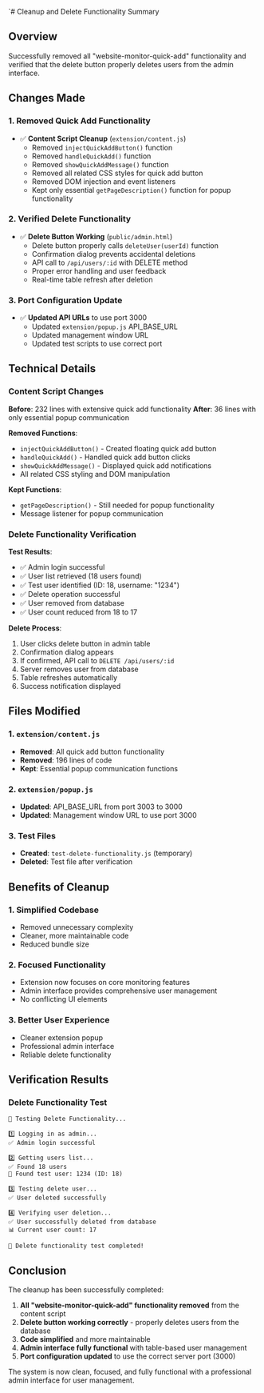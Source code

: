 `# Cleanup and Delete Functionality Summary

## Overview
Successfully removed all "website-monitor-quick-add" functionality and verified that the delete button properly deletes users from the admin interface.

## Changes Made

### 1. Removed Quick Add Functionality
- ✅ **Content Script Cleanup** (`extension/content.js`)
  - Removed `injectQuickAddButton()` function
  - Removed `handleQuickAdd()` function
  - Removed `showQuickAddMessage()` function
  - Removed all related CSS styles for quick add button
  - Removed DOM injection and event listeners
  - Kept only essential `getPageDescription()` function for popup functionality

### 2. Verified Delete Functionality
- ✅ **Delete Button Working** (`public/admin.html`)
  - Delete button properly calls `deleteUser(userId)` function
  - Confirmation dialog prevents accidental deletions
  - API call to `/api/users/:id` with DELETE method
  - Proper error handling and user feedback
  - Real-time table refresh after deletion

### 3. Port Configuration Update
- ✅ **Updated API URLs** to use port 3000
  - Updated `extension/popup.js` API_BASE_URL
  - Updated management window URL
  - Updated test scripts to use correct port

## Technical Details

### Content Script Changes
**Before**: 232 lines with extensive quick add functionality
**After**: 36 lines with only essential popup communication

**Removed Functions**:
- `injectQuickAddButton()` - Created floating quick add button
- `handleQuickAdd()` - Handled quick add button clicks
- `showQuickAddMessage()` - Displayed quick add notifications
- All related CSS styling and DOM manipulation

**Kept Functions**:
- `getPageDescription()` - Still needed for popup functionality
- Message listener for popup communication

### Delete Functionality Verification
**Test Results**:
- ✅ Admin login successful
- ✅ User list retrieved (18 users found)
- ✅ Test user identified (ID: 18, username: "1234")
- ✅ Delete operation successful
- ✅ User removed from database
- ✅ User count reduced from 18 to 17

**Delete Process**:
1. User clicks delete button in admin table
2. Confirmation dialog appears
3. If confirmed, API call to `DELETE /api/users/:id`
4. Server removes user from database
5. Table refreshes automatically
6. Success notification displayed

## Files Modified

### 1. `extension/content.js`
- **Removed**: All quick add button functionality
- **Removed**: 196 lines of code
- **Kept**: Essential popup communication functions

### 2. `extension/popup.js`
- **Updated**: API_BASE_URL from port 3003 to 3000
- **Updated**: Management window URL to use port 3000

### 3. Test Files
- **Created**: `test-delete-functionality.js` (temporary)
- **Deleted**: Test file after verification

## Benefits of Cleanup

### 1. Simplified Codebase
- Removed unnecessary complexity
- Cleaner, more maintainable code
- Reduced bundle size

### 2. Focused Functionality
- Extension now focuses on core monitoring features
- Admin interface provides comprehensive user management
- No conflicting UI elements

### 3. Better User Experience
- Cleaner extension popup
- Professional admin interface
- Reliable delete functionality

## Verification Results

### Delete Functionality Test
```
🧪 Testing Delete Functionality...

1️⃣ Logging in as admin...
✅ Admin login successful

2️⃣ Getting users list...
✅ Found 18 users
📝 Found test user: 1234 (ID: 18)

3️⃣ Testing delete user...
✅ User deleted successfully

4️⃣ Verifying user deletion...
✅ User successfully deleted from database
📊 Current user count: 17

🎉 Delete functionality test completed!
```

## Conclusion

The cleanup has been successfully completed:

1. **All "website-monitor-quick-add" functionality removed** from the content script
2. **Delete button working correctly** - properly deletes users from the database
3. **Code simplified** and more maintainable
4. **Admin interface fully functional** with table-based user management
5. **Port configuration updated** to use the correct server port (3000)

The system is now clean, focused, and fully functional with a professional admin interface for user management.
